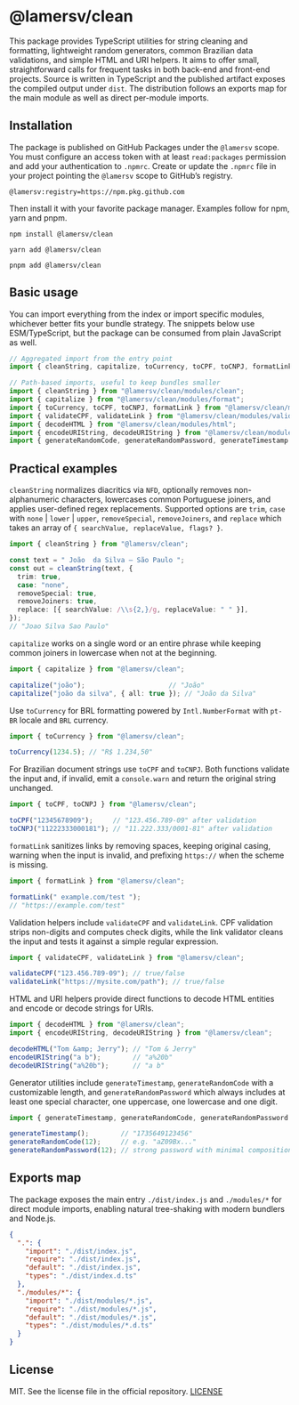 # @lamersv/clean

This package provides TypeScript utilities for string cleaning and formatting, lightweight random generators, common Brazilian data validations, and simple HTML and URI helpers. It aims to offer small, straightforward calls for frequent tasks in both back-end and front-end projects. Source is written in TypeScript and the published artifact exposes the compiled output under `dist`. The distribution follows an exports map for the main module as well as direct per-module imports.

## Installation

The package is published on GitHub Packages under the `@lamersv` scope. You must configure an access token with at least `read:packages` permission and add your authentication to `.npmrc`. Create or update the `.npmrc` file in your project pointing the `@lamersv` scope to GitHub’s registry.

```
@lamersv:registry=https://npm.pkg.github.com
```

Then install it with your favorite package manager. Examples follow for npm, yarn and pnpm.

```
npm install @lamersv/clean
```

```
yarn add @lamersv/clean
```

```
pnpm add @lamersv/clean
```

## Basic usage

You can import everything from the index or import specific modules, whichever better fits your bundle strategy. The snippets below use ESM/TypeScript, but the package can be consumed from plain JavaScript as well.

```ts
// Aggregated import from the entry point
import { cleanString, capitalize, toCurrency, toCPF, toCNPJ, formatLink, validateCPF, validateLink, decodeHTML, encodeURIString, decodeURIString, generateRandomCode, generateRandomPassword, generateTimestamp } from "@lamersv/clean";

// Path-based imports, useful to keep bundles smaller
import { cleanString } from "@lamersv/clean/modules/clean";
import { capitalize } from "@lamersv/clean/modules/format";
import { toCurrency, toCPF, toCNPJ, formatLink } from "@lamersv/clean/modules/format";
import { validateCPF, validateLink } from "@lamersv/clean/modules/validate";
import { decodeHTML } from "@lamersv/clean/modules/html";
import { encodeURIString, decodeURIString } from "@lamersv/clean/modules/uri";
import { generateRandomCode, generateRandomPassword, generateTimestamp } from "@lamersv/clean/modules/generate";
```

## Practical examples

`cleanString` normalizes diacritics via `NFD`, optionally removes non-alphanumeric characters, lowercases common Portuguese joiners, and applies user-defined regex replacements. Supported options are `trim`, `case` with `none` | `lower` | `upper`, `removeSpecial`, `removeJoiners`, and `replace` which takes an array of `{ searchValue, replaceValue, flags? }`.

```ts
import { cleanString } from "@lamersv/clean";

const text = " João  da Silva — São Paulo ";
const out = cleanString(text, {
  trim: true,
  case: "none",
  removeSpecial: true,
  removeJoiners: true,
  replace: [{ searchValue: /\\s{2,}/g, replaceValue: " " }],
});
// "Joao Silva Sao Paulo"
```

`capitalize` works on a single word or an entire phrase while keeping common joiners in lowercase when not at the beginning.

```ts
import { capitalize } from "@lamersv/clean";

capitalize("joão");                     // "João"
capitalize("joão da silva", { all: true }); // "João da Silva"
```

Use `toCurrency` for BRL formatting powered by `Intl.NumberFormat` with `pt-BR` locale and `BRL` currency.

```ts
import { toCurrency } from "@lamersv/clean";

toCurrency(1234.5); // "R$ 1.234,50"
```

For Brazilian document strings use `toCPF` and `toCNPJ`. Both functions validate the input and, if invalid, emit a `console.warn` and return the original string unchanged.

```ts
import { toCPF, toCNPJ } from "@lamersv/clean";

toCPF("12345678909");     // "123.456.789-09" after validation
toCNPJ("11222333000181"); // "11.222.333/0001-81" after validation
```

`formatLink` sanitizes links by removing spaces, keeping original casing, warning when the input is invalid, and prefixing `https://` when the scheme is missing.

```ts
import { formatLink } from "@lamersv/clean";

formatLink(" example.com/test ");
// "https://example.com/test"
```

Validation helpers include `validateCPF` and `validateLink`. CPF validation strips non-digits and computes check digits, while the link validator cleans the input and tests it against a simple regular expression.

```ts
import { validateCPF, validateLink } from "@lamersv/clean";

validateCPF("123.456.789-09"); // true/false
validateLink("https://mysite.com/path"); // true/false
```

HTML and URI helpers provide direct functions to decode HTML entities and encode or decode strings for URIs.

```ts
import { decodeHTML } from "@lamersv/clean";
import { encodeURIString, decodeURIString } from "@lamersv/clean";

decodeHTML("Tom &amp; Jerry"); // "Tom & Jerry"
encodeURIString("a b");        // "a%20b"
decodeURIString("a%20b");      // "a b"
```

Generator utilities include `generateTimestamp`, `generateRandomCode` with a customizable length, and `generateRandomPassword` which always includes at least one special character, one uppercase, one lowercase and one digit.

```ts
import { generateTimestamp, generateRandomCode, generateRandomPassword } from "@lamersv/clean";

generateTimestamp();        // "1735649123456"
generateRandomCode(12);     // e.g. "aZ09Bx..."
generateRandomPassword(12); // strong password with minimal composition enforced
```

## Exports map

The package exposes the main entry `./dist/index.js` and `./modules/*` for direct module imports, enabling natural tree-shaking with modern bundlers and Node.js.

```json
{
  ".": {
    "import": "./dist/index.js",
    "require": "./dist/index.js",
    "default": "./dist/index.js",
    "types": "./dist/index.d.ts"
  },
  "./modules/*": {
    "import": "./dist/modules/*.js",
    "require": "./dist/modules/*.js",
    "default": "./dist/modules/*.js",
    "types": "./dist/modules/*.d.ts"
  }
}
```

## License

MIT. See the license file in the official repository. [LICENSE](./LICENSE)
